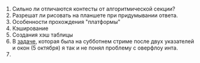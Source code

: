 1. Сильно ли отличаются контесты от алгоритмической секции?
2. Разрешат ли рисовать на планшете при придумывании ответа. 
3. Особенности прохождения "платформы"
4. Кэширование
5. Создания хэш таблицы
6.  В [задаче](https://leetcode.com/problems/maximum-average-subarray-i/), которая была на субботнем стриме после двух указателей и окон (5 октября) я так и не понял проблему с оверфлоу инта.
7. 